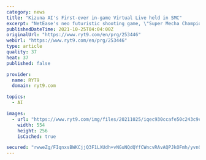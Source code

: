 ```yaml
---
category: news
title: "Kizuna AI's First-ever in-game Virtual Live held in SMC"
excerpt: "NetEase's neo futuristic shooting game, \"Super Mecha Champions\" (SMC), teamed up with popular virtual artist Kizuna AI for a special collaborative event, \"Here for you\" SMC?Kizuna AI LIVE, which took place from October 16 18,"
publishedDateTime: 2021-10-25T04:04:00Z
originalUrl: "https://www.ryt9.com/en/prg/253446"
webUrl: "https://www.ryt9.com/en/prg/253446"
type: article
quality: 37
heat: 37
published: false

provider:
  name: RYT9
  domain: ryt9.com

topics:
  - AI

images:
  - url: "https://www.ryt9.com/img/files/20211025/iqec930ccafe50c243c9cc4a91c5c317bf.jpg"
    width: 554
    height: 256
    isCached: true

secured: "rwweZg/FIqnxsBWKCjjQ3F1LXUdh+vNGuNQdQYfCWncvRAvAQPJkOFmh/yvnGbNcZW2IU2MhJlppGiClFliu5/PUS6iVYaMf6j+U+XkrMDwET672TCwmIETXcWy7miyp4sJ1zzhGqaFv8t/QppWux8qxzMZSsU5tu48S+ncAYAZaQXQmikIQfHZQgQcBPolo9lHOZS80W5G9T7j71R2BV9d3z/6eGb5AuqDhJrjSc79saaVA2aVWHIB3HW7yw4i+iBGycz+BtW9vOo+UeDEUwzN9Oienbv9gt1XJ5jRdXtNXwRAOekVMU1sDXlhGBJRhq3kGEkUjVlSGzgAzsK4/yFRXNXd7grgFJNUlxE4I0TM=;KJ08NvfERD2XgNmt6CQCvQ=="
---
```


